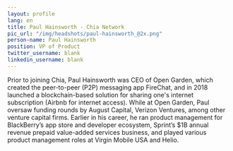 ```yaml
---
layout: profile
lang: en
title: Paul Hainsworth - Chia Network
pic_url: "/img/headshots/paul-hainsworth_@2x.png"
person-name: Paul Hainsworth
position: VP of Product
twitter_username: blank
linkedin_username: blank
---
```


Prior to joining Chia, Paul Hainsworth was CEO of Open Garden, which created the peer-to-peer (P2P) messaging app FireChat, and in 2018 launched a blockchain-based solution for sharing one's internet subscription (Airbnb for internet access). While at Open Garden, Paul oversaw funding rounds by August Capital, Verizon Ventures, among other venture capital firms. Earlier in his career, he ran product management for BlackBerry’s app store and developer ecosystem, Sprint’s $1B annual revenue prepaid value-added services business, and played various product management roles at Virgin Mobile USA and Helio.
